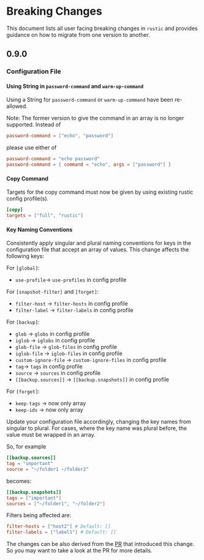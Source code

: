 # Breaking Changes

This document lists all user facing breaking changes in `rustic` and provides
guidance on how to migrate from one version to another.

## 0.9.0

### Configuration File

#### Using String in `password-command` and `warm-up-command`

Using a String for `password-command` or `warm-up-command` have been re-allowed.

Note: The former version to give the command in an array is no longer supported.
Instead of

```toml
password-command = ["echo", "password"]
```

please use either of

```toml
password-command = "echo password"
password-command = { command = "echo", args = ["password"] }
```

#### Copy Command

Targets for the copy command must now be given by using existing rustic config
profile(s).

```toml
[copy]
targets = ["full", "rustic"]
```

#### Key Naming Conventions

Consistently apply singular and plural naming conventions for keys in the
configuration file that accept an array of values. This change affects the
following keys:

For `[global]`:

- `use-profile`-> `use-profiles` in config profile

For `[snapshot-filter]` and `[forget]`:

- `filter-host` -> `filter-hosts` in config profile
- `filter-label` -> `filter-labels` in config profile

For `[backup]`:

- `glob` -> `globs` in config profile
- `iglob` -> `iglobs` in config profile
- `glob-file` -> `glob-files` in config profile
- `iglob-file` -> `iglob-files` in config profile
- `custom-ignore-file` -> `custom-ignore-files` in config profile
- `tag`-> `tags` in config profile
- `source` -> `sources` in config profile
- `[[backup.sources]]` -> `[[backup.snapshots]]` in config profile

For `[forget]`:

- `keep-tags` -> now only array
- `keep-ids` -> now only array

Update your configuration file accordingly, changing the key names from singular
to plural. For cases, where the key name was plural before, the value must be
wrapped in an array.

So, for example

```toml
[[backup.sources]]
tag = "important"
source = "~/folder1 ~/folder2"
```

becomes:

```toml
[[backup.snapshots]]
tags = ["important"]
sources = ["~/folder1", "~/folder2"]
```

Filters being affected are:

```toml
filter-hosts = ["host2"] # Default: []
filter-labels = ["label1"] # Default: []
```

The changes can be also derived from the
[PR](https://github.com/rustic-rs/rustic/pull/1240) that introduced this change.
So you may want to take a look at the PR for more details.
